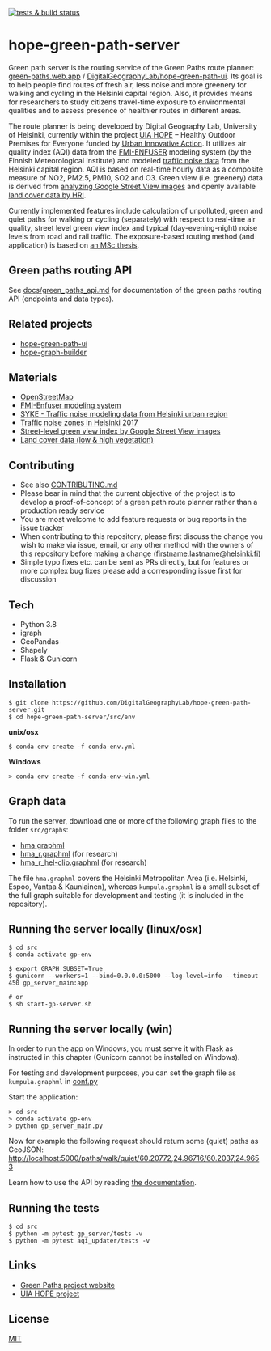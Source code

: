 [![tests & build status](https://github.com/DigitalGeographyLab/hope-green-path-server/workflows/Tests%20%26%20Build/badge.svg)](https://github.com/DigitalGeographyLab/hope-green-path-server/actions)

# hope-green-path-server

Green path server is the routing service of the Green Paths route planner: [green-paths.web.app](https://green-paths.web.app/) / [DigitalGeographyLab/hope-green-path-ui](https://github.com/DigitalGeographyLab/hope-green-path-ui). Its goal is to help people find routes of fresh air, less noise and more greenery for walking and cycling in the Helsinki capital region. Also, it provides means for researchers to study citizens travel-time exposure to environmental qualities and to assess presence of healthier routes in different areas. 

The route planner is being developed by Digital Geography Lab, University of Helsinki, currently within the project [UIA HOPE](https://ilmanlaatu.eu/briefly-in-english/) – Healthy Outdoor Premises for Everyone funded by [Urban Innovative Action](https://www.uia-initiative.eu/en/uia-cities/helsinki). It utilizes air quality index (AQI) data from the [FMI-ENFUSER](https://en.ilmatieteenlaitos.fi/environmental-information-fusion-service) modeling system (by the Finnish Meteorological Institute) and modeled [traffic noise data](www.syke.fi/en-US/Open_information/Spatial_datasets/Downloadable_spatial_dataset#E) from the Helsinki capital region. AQI is based on real-time hourly data as a composite measure of NO2, PM2.5, PM10, SO2 and O3. Green view (i.e. greenery) data is derived from [analyzing Google Street View images](https://www.sciencedirect.com/science/article/pii/S2352340920304959?via%3Dihub) and openly available [land cover data by HRI](https://hri.fi/data/en_GB/dataset/paakaupunkiseudun-maanpeiteaineisto). 

Currently implemented features include calculation of unpolluted, green and quiet paths for walking or cycling (separately) with respect to real-time air quality, street level green view index and typical (day-evening-night) noise levels from road and rail traffic. The exposure-based routing method (and application) is based on [an MSc thesis](https://github.com/hellej/quiet-paths-msc). 

## Green paths routing API
See [docs/green_paths_api.md](docs/green_paths_api.md) for documentation of the green paths routing API (endpoints and data types). 

## Related projects
- [hope-green-path-ui](https://github.com/DigitalGeographyLab/hope-green-path-ui)
- [hope-graph-builder](https://github.com/DigitalGeographyLab/hope-graph-builder)

## Materials
* [OpenStreetMap](https://www.openstreetmap.org/about/) 
* [FMI-Enfuser modeling system](https://en.ilmatieteenlaitos.fi/environmental-information-fusion-service)
* [SYKE - Traffic noise modeling data from Helsinki urban region](https://www.syke.fi/en-US/Open_information/Spatial_datasets/Downloadable_spatial_dataset#E)
* [Traffic noise zones in Helsinki 2017](https://hri.fi/data/en_GB/dataset/helsingin-kaupungin-meluselvitys-2017)
* [Street-level green view index by Google Street View images](https://www.sciencedirect.com/science/article/pii/S2352340920304959?via%3Dihub)
* [Land cover data (low & high vegetation)](https://hri.fi/data/en_GB/dataset/paakaupunkiseudun-maanpeiteaineisto)

## Contributing
* See also [CONTRIBUTING.md](CONTRIBUTING.md)
* Please bear in mind that the current objective of the project is to develop a proof-of-concept of a green path route planner rather than a production ready service
* You are most welcome to add feature requests or bug reports in the issue tracker
* When contributing to this repository, please first discuss the change you wish to make via issue,
email, or any other method with the owners of this repository before making a change (firstname.lastname@helsinki.fi)
* Simple typo fixes etc. can be sent as PRs directly, but for features or more complex bug fixes please add a corresponding issue first for discussion

## Tech
* Python 3.8
* igraph
* GeoPandas
* Shapely
* Flask & Gunicorn

## Installation
```
$ git clone https://github.com/DigitalGeographyLab/hope-green-path-server.git
$ cd hope-green-path-server/src/env
```
**unix/osx**
```
$ conda env create -f conda-env.yml
```
**Windows**
```
> conda env create -f conda-env-win.yml
```
## Graph data
To run the server, download one or more of the following graph files to the folder `src/graphs`:
- [hma.graphml](https://a3s.fi/swift/v1/AUTH_c1dfd63531fb4a63a3927b1f237b547f/gp-data/hma.graphml)
- [hma_r.graphml](https://a3s.fi/swift/v1/AUTH_c1dfd63531fb4a63a3927b1f237b547f/gp-data/hma_r.graphml) (for research)
- [hma_r_hel-clip.graphml](https://a3s.fi/swift/v1/AUTH_c1dfd63531fb4a63a3927b1f237b547f/gp-data/hma_r_hel-clip.graphml) (for research)

The file `hma.graphml` covers the Helsinki Metropolitan Area (i.e. Helsinki, Espoo, Vantaa & Kauniainen), whereas `kumpula.graphml` is a small subset of the full graph suitable for development and testing (it is included in the repository). 

## Running the server locally (linux/osx)
```
$ cd src
$ conda activate gp-env

$ export GRAPH_SUBSET=True
$ gunicorn --workers=1 --bind=0.0.0.0:5000 --log-level=info --timeout 450 gp_server_main:app

# or
$ sh start-gp-server.sh
```

## Running the server locally (win)
In order to run the app on Windows, you must serve it with Flask as instructed in this chapter (Gunicorn cannot be installed on Windows).

For testing and development purposes, you can set the graph file as `kumpula.graphml` in [conf.py](src/gp_server/conf.py)

Start the application:
```
> cd src
> conda activate gp-env
> python gp_server_main.py
```

Now for example the following request should return some (quiet) paths as GeoJSON:
[http://localhost:5000/paths/walk/quiet/60.20772,24.96716/60.2037,24.9653](http://localhost:5000/paths/walk/quiet/60.20772,24.96716/60.2037,24.9653)

Learn how to use the API by reading [the documentation](docs/green_paths_api.md). 

## Running the tests
```
$ cd src
$ python -m pytest gp_server/tests -v
$ python -m pytest aqi_updater/tests -v
```
## Links
* [Green Paths project website](https://www.helsinki.fi/en/researchgroups/digital-geography-lab/green-paths)
* [UIA HOPE project](https://ilmanlaatu.eu/briefly-in-english/)

## License
[MIT](LICENSE)
